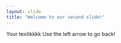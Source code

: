 ```yaml
---
layout: slide
title: "Welcome to our second slide!"
---
```

Your textikkkk
Use the left arrow to go back!
